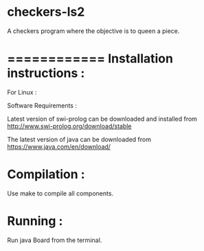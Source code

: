 checkers-ls2
============

A checkers program where the objective is to queen a piece.

============
Installation instructions :
============

For Linux :

Software Requirements : 

Latest version of swi-prolog can be downloaded and installed from 
http://www.swi-prolog.org/download/stable

The latest version of java can be downloaded from
https://www.java.com/en/download/

Compilation :
============
Use make to compile all components.

Running :
============
Run java Board from the terminal.
